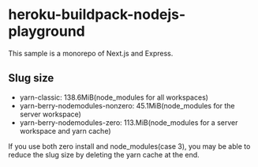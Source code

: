 # heroku-buildpack-nodejs-playground

This sample is a monorepo of Next.js and Express.

## Slug size

- yarn-classic: 138.6MiB(node_modules for all workspaces)
- yarn-berry-nodemodules-nonzero: 45.1MiB(node_modules for the server workspace)
- yarn-berry-nodemodules-zero: 113.MiB(node_modules for a server workspace and yarn cache)

If you use both zero install and node_modules(case 3), you may be able to reduce the slug size by deleting the yarn cache at the end.
